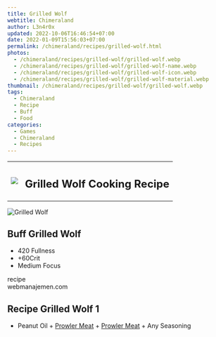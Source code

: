 ```yaml
---
title: Grilled Wolf
webtitle: Chimeraland
author: L3n4r0x
updated: 2022-10-06T16:46:54+07:00
date: 2022-01-09T15:56:03+07:00
permalink: /chimeraland/recipes/grilled-wolf.html
photos:
  - /chimeraland/recipes/grilled-wolf/grilled-wolf.webp
  - /chimeraland/recipes/grilled-wolf/grilled-wolf-name.webp
  - /chimeraland/recipes/grilled-wolf/grilled-wolf-icon.webp
  - /chimeraland/recipes/grilled-wolf/grilled-wolf-material.webp
thumbnail: /chimeraland/recipes/grilled-wolf/grilled-wolf.webp
tags:
  - Chimeraland
  - Recipe
  - Buff
  - Food
categories:
  - Games
  - Chimeraland
  - Recipes
---
```


<section id="bootstrap-wrapper"><link rel="stylesheet" href="https://cdn.statically.io/gh/dimaslanjaka/Web-Manajemen/40ac3225/css/bootstrap-4.5-wrapper.css"/><div class="row mb-2"><div class="col-md-12 mb-2"><table class="table" id="post-info"><tbody><tr><td><img class="d-inline-block me-2" src="/chimeraland/recipes/grilled-wolf/grilled-wolf-icon.webp" width="auto" height="auto"/></td><td><h1 class="fs-5">Grilled Wolf Cooking Recipe</h1></td></tr></tbody></table></div></div><div class="card mb-2"><div class="row g-0"><div class="col-sm-4 position-relative mb-2"><img src="/chimeraland/recipes/grilled-wolf/grilled-wolf-material.webp" class="card-img fit-cover w-100 h-100" alt="Grilled Wolf" data-fancybox="true"/></div><div class="col-sm-8 mb-2"><div class="card-body"><h2 class="card-title fs-5">Buff Grilled Wolf</h2><div class="card-text"><ul><li>420 Fullness</li><li>+60Crit</li><li>Medium Focus</li></ul></div><span class="badge rounded-pill bg-dark">recipe</span></div><div class="card-footer text-end text-muted">webmanajemen.com</div></div></div></div><div class="row mb-2"><div class="col-12 col-lg-6 recipe-item mb-2"><div class="card"><div class="card-body"><h2 class="card-title fs-5">Recipe Grilled Wolf 1</h2><div class="card-text"><ul><li>Peanut Oil<span> + </span><a class="text-decoration-none" href="/chimeraland/materials/prowler-meat.html">Prowler Meat</a><span> + </span><a class="text-decoration-none" href="/chimeraland/materials/prowler-meat.html">Prowler Meat</a><span> + </span>Any Seasoning</li></ul></div></div></div></div></div></section>